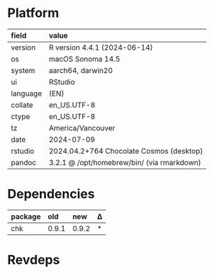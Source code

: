 # Platform

|field    |value                                      |
|:--------|:------------------------------------------|
|version  |R version 4.4.1 (2024-06-14)               |
|os       |macOS Sonoma 14.5                          |
|system   |aarch64, darwin20                          |
|ui       |RStudio                                    |
|language |(EN)                                       |
|collate  |en_US.UTF-8                                |
|ctype    |en_US.UTF-8                                |
|tz       |America/Vancouver                          |
|date     |2024-07-09                                 |
|rstudio  |2024.04.2+764 Chocolate Cosmos (desktop)   |
|pandoc   |3.2.1 @ /opt/homebrew/bin/ (via rmarkdown) |

# Dependencies

|package |old   |new   |Δ  |
|:-------|:-----|:-----|:--|
|chk     |0.9.1 |0.9.2 |*  |

# Revdeps

